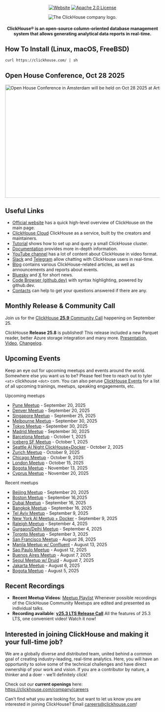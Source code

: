 <div align=center>

[![Website](https://img.shields.io/website?up_message=AVAILABLE&down_message=DOWN&url=https%3A%2F%2Fclickhouse.com&style=for-the-badge)](https://clickhouse.com)
[![Apache 2.0 License](https://img.shields.io/badge/license-Apache%202.0-blueviolet?style=for-the-badge)](https://www.apache.org/licenses/LICENSE-2.0)

<picture align=center>
    <source media="(prefers-color-scheme: dark)" srcset="https://github.com/ClickHouse/clickhouse-docs/assets/9611008/4ef9c104-2d3f-4646-b186-507358d2fe28">
    <source media="(prefers-color-scheme: light)" srcset="https://github.com/ClickHouse/clickhouse-docs/assets/9611008/b001dc7b-5a45-4dcd-9275-e03beb7f9177">
    <img alt="The ClickHouse company logo." src="https://github.com/ClickHouse/clickhouse-docs/assets/9611008/b001dc7b-5a45-4dcd-9275-e03beb7f9177">
</picture>

<h4>ClickHouse® is an open-source column-oriented database management system that allows generating analytical data reports in real-time.</h4>

</div>

## How To Install (Linux, macOS, FreeBSD)

```
curl https://clickhouse.com/ | sh
```

## Open House Conference, Oct 28 2025

[<img width="1280" height="368" alt="Open House Conference in Amsterdam will be held on Oct 28 2025 at Artis Royal Zoo" src="https://github.com/user-attachments/assets/7ee3c1c6-ef81-4523-924b-7b55f9f6b975" />
](https://clickhouse.com/openhouse/amsterdam)

## Useful Links

* [Official website](https://clickhouse.com/) has a quick high-level overview of ClickHouse on the main page.
* [ClickHouse Cloud](https://clickhouse.cloud) ClickHouse as a service, built by the creators and maintainers.
* [Tutorial](https://clickhouse.com/docs/getting_started/tutorial/) shows how to set up and query a small ClickHouse cluster.
* [Documentation](https://clickhouse.com/docs/) provides more in-depth information.
* [YouTube channel](https://www.youtube.com/c/ClickHouseDB) has a lot of content about ClickHouse in video format.
* [Slack](https://clickhouse.com/slack) and [Telegram](https://telegram.me/clickhouse_en) allow chatting with ClickHouse users in real-time.
* [Blog](https://clickhouse.com/blog/) contains various ClickHouse-related articles, as well as announcements and reports about events.
* [Bluesky](https://bsky.app/profile/clickhouse.com) and [X](https://x.com/ClickHouseDB) for short news.
* [Code Browser (github.dev)](https://github.dev/ClickHouse/ClickHouse) with syntax highlighting, powered by github.dev.
* [Contacts](https://clickhouse.com/company/contact) can help to get your questions answered if there are any.

## Monthly Release & Community Call

Join us for the [ClickHouse **25.9** Community Call](https://clickhouse.com/company/events/v25-9-community-release-call) happening on September 25.

ClickHouse **Release 25.8** is published! This release included a new Parquet reader, better Azure storage integration and many more. [Presentation](https://presentations.clickhouse.com/2025-release-25.8/), [Video](https://www.youtube.com/watch?v=HB_-vji9RB0), [Changelog](https://github.com/ClickHouse/ClickHouse/blob/master/CHANGELOG.md#258).

## Upcoming Events

Keep an eye out for upcoming meetups and events around the world.
Somewhere else you want us to be?
Please feel free to reach out to tyler `<at>` clickhouse `<dot>` com.
You can also peruse [ClickHouse Events](https://clickhouse.com/company/news-events) for a list of all upcoming trainings, meetups, speaking engagements, etc.

Upcoming meetups
* [Pune Meetup](https://www.meetup.com/clickhouse-pune-user-group/events/310644227/) - September 20, 2025
* [Denver Meetup](https://www.meetup.com/clickhouse-denver-user-group/events/310965415/) - September 20, 2025
* [Singapore Meetup](https://www.meetup.com/clickhouse-singapore-meetup-group/events/310761753/) - September 25, 2025
* [Melbourne Meetup](https://www.meetup.com/clickhouse-melbourne-user-group/events/310761395/) - September 30, 2025
* [Tokyo Meetup](https://www.meetup.com/clickhouse-tokyo-user-group/events/310875919/) - September 30, 2025
* [Madrid Meetup](https://www.meetup.com/clickhouse-spain-user-group/events/310124151) - September 30, 2025
* [Barcelona Meetup](https://www.meetup.com/clickhouse-barcelona-user-group/events/310123657) - October 1, 2025
* [Iceberg SF Meetup](https://lu.ma/hbt7ahud) - October 1, 2025
* [Seattle AI Night ClickHouse+Docker](https://www.meetup.com/clickhouse-seattle-user-group/events/310972841) - October 2, 2025
* [Zurich Meetup](https://www.meetup.com/clickhouse-switzerland-meetup-group/events/310154432) - October 9, 2025
* [Chicago Meetup](https://www.meetup.com/clickhouse-chicago-meetup-group/events/311133057) - October 9, 2025
* [London Meetup](https://www.meetup.com/clickhouse-london-user-group/events/310154576) - October 15, 2025
* [Bogota Meetup](https://www.meetup.com/clickhouse-latinoamerica/events/311069048) - November 13, 2025
* [Cyprus Meetup](https://www.meetup.com/clickhouse-cyprus-user-group/events/310154624) - November 20, 2025

Recent meetups
* [Beijing Meetup](https://mp.weixin.qq.com/s/WltEVYwTKxek0t8SKJRTjQ) - September 20, 2025
* [Boston Meetup](https://www.meetup.com/clickhouse-boston-user-group/events/310536674) - September 16,2025
* [Dubai Meetup](https://www.meetup.com/clickhouse-dubai-meetup-group/events/310122820) - September 16, 2025
* [Bangkok Meetup](https://www.meetup.com/clickhouse-thailand-meetup-group/events/310647332/) - September 16, 2025
* [Tel Aviv Meetup](https://www.meetup.com/clickhouse-meetup-israel/events/309165659) - September 9, 2025
* [New York AI Meetup + Docker](https://www.meetup.com/clickhouse-new-york-user-group/events/310320693) - September 9, 2025
* [Raleigh Meetup](https://www.meetup.com/clickhouse-nc-meetup-group/events/310348573/) - September 4, 2025
* [Gurgaon/Delhi Meetup](https://www.meetup.com/clickhouse-delhi-user-group/events/310521318/) - September 4, 2025
* [Toronto Meetup](https://www.meetup.com/clickhouse-toronto-user-group/events/310164482/) - September 3, 2025
* [San Francisco Meetup](https://www.meetup.com/clickhouse-silicon-valley-meetup-group/events/310320777) - August 26, 2025
* [Manila Meetup w/ Confluent](https://www.meetup.com/clickhouse-philippines-meetup-group/events/310101137/) - August 13, 2025
* [Sao Paulo Meetup](https://www.meetup.com/clickhouse-brasil-user-group/events/309874439) - August 12, 2025
* [Buenos Aires Meetup](https://www.meetup.com/clickhouse-latinoamerica/events/308819423/) - August 7, 2025
* [Seoul Meetup w/ Druid](https://www.meetup.com/druid-seoul/events/310099732/) - August 7, 2025
* [Jakarta Meetup](https://www.meetup.com/clickhouse-indonesia-user-group/events/309468074/) - August 6, 2025
* [Bogota Meetup](https://www.meetup.com/clickhouse-latinoamerica/events/308819394/) - August 5, 2025


## Recent Recordings

* **Recent Meetup Videos**: [Meetup Playlist](https://www.youtube.com/playlist?list=PL0Z2YDlm0b3iNDUzpY1S3L_iV4nARda_U) Whenever possible recordings of the ClickHouse Community Meetups are edited and presented as individual talks. 
* **Recording available**: [**v25.3 LTS Release Call**](https://www.youtube.com/watch?v=iCKEzp0_Z2Q) All the features of 25.3 LTS, one convenient video! Watch it now!

 ## Interested in joining ClickHouse and making it your full-time job?

We are a globally diverse and distributed team, united behind a common goal of creating industry-leading, real-time analytics.
Here, you will have an opportunity to solve some of the technical challenges and have direct ownership of your work and vision.
If you are a contributor by nature, a thinker and a doer - we’ll definitely click!

Check out our **current openings** here: https://clickhouse.com/company/careers

Can't find what you are looking for, but want to let us know you are interested in joining ClickHouse?
Email careers@clickhouse.com!
